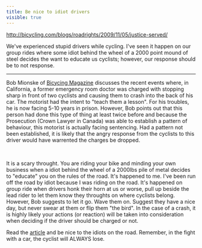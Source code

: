 ---title: Be nice to idiot driversvisible: true---<a href="http://bicycling.com/blogs/roadrights/2009/11/05/justice-served/" target="_blank" title="Cycling Lawyer">http://bicycling.com/blogs/roadrights/2009/11/05/justice-served/</a>  
  
We've experienced stupid drivers while cycling. I've seen it happen on our group rides where some idiot behind the wheel of a 2000 point mound of steel decides the want to educate us cyclists; however, our response should be to not response.

<hr id="system-readmore" />

  
Bob Mionske of <a href="http://bicycling.com" target="_blank" title="Bicycling Magazine">Bicycing Magazine</a> discusses the recent events where, in California, a former emergency room doctor was charged with stopping sharp in front of two cyclists and causing them to crash into the back of his car. The motorist had the intent to "teach them a lesson". For his troubles, he is now facing 5-10 years in prison. However, Bob points out that this person had done this type of thing at least twice before and because the Prosecution (Crown Lawyer in Canada) was able to establish a pattern of behaviour, this motorist is actually facing sentencing. Had a pattern not been established, it is likely that the angry response from the cyclists to this driver would have warrented the charges be dropped.

 

It is a scary throught. You are riding your bike and minding your own business when a idiot behind the wheel of a 2000lbs pile of metal decides to "educate" you on the rules of the road. It's happened to me. I've been run off the road by idiot because I was riding on the road. It's happened on group ride when drivers honk their horn at us or worse, pull up beside the lead rider to let them know they throughts on where cyclists belong. However, Bob suggests to let it go. Wave them on. Suggest they have a nice day, but never swear at them or flip them "the bird". In the case of a crash, it is highly likely your actions (or reaction) will be taken into consideration when deciding if the driver should be charged or not.

Read the <a href="http://bicycling.com/blogs/roadrights/2009/11/05/justice-served/" target="_blank" title="Road Rights">article</a> and be nice to the idiots on the road. Remember, in the fight with a car, the cyclist will ALWAYS lose.

 
